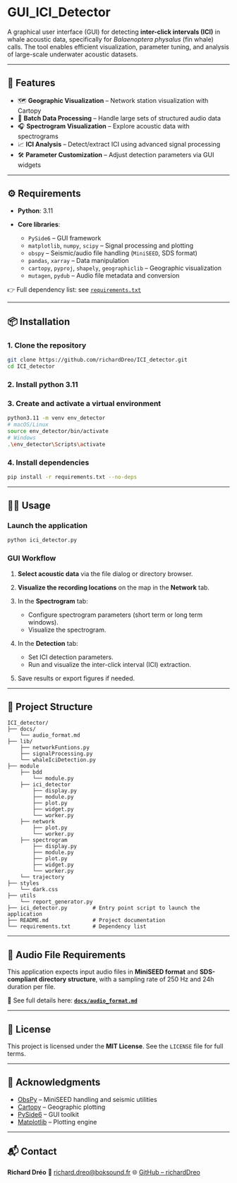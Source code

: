 # GUI\_ICI\_Detector

A graphical user interface (GUI) for detecting **inter-click intervals (ICI)** in whale acoustic data, specifically for *Balaenoptera physalus* (fin whale) calls.
The tool enables efficient visualization, parameter tuning, and analysis of large-scale underwater acoustic datasets.

---

## 🚀 Features

* 🗺️ **Geographic Visualization** – Network station visualization with Cartopy
* 📂 **Batch Data Processing** – Handle large sets of structured audio data
* 🎧 **Spectrogram Visualization** – Explore acoustic data with spectrograms
* 📈 **ICI Analysis** – Detect/extract ICI using advanced signal processing
* 🛠️ **Parameter Customization** – Adjust detection parameters via GUI widgets

---

## ⚙️ Requirements

* **Python**: 3.11
* **Core libraries**:

  * `PySide6` – GUI framework
  * `matplotlib`, `numpy`, `scipy` – Signal processing and plotting
  * `obspy` – Seismic/audio file handling (`MiniSEED`, SDS format)
  * `pandas`, `xarray` – Data manipulation
  * `cartopy`, `pyproj`, `shapely`, `geographiclib` – Geographic visualization
  * `mutagen`, `pydub` – Audio file metadata and conversion

👉 Full dependency list: see [`requirements.txt`](requirements.txt)

---

## 📦 Installation

### 1. Clone the repository

```bash
git clone https://github.com/richardDreo/ICI_detector.git
cd ICI_detector
```
### 2. Install python 3.11

### 3. Create and activate a virtual environment

```bash
python3.11 -m venv env_detector
# macOS/Linux
source env_detector/bin/activate
# Windows
.\env_detector\Scripts\activate
```

### 4. Install dependencies

```bash
pip install -r requirements.txt --no-deps
```

---

## 🧑‍💻 Usage

### Launch the application

```bash
python ici_detector.py
```

### GUI Workflow

1. **Select acoustic data** via the file dialog or directory browser.
2. **Visualize the recording locations** on the map in the **Network** tab.
3. In the **Spectrogram** tab:

   * Configure spectrogram parameters (short term or long term windows).
   * Visualize the spectrogram.
4. In the **Detection** tab:

   * Set ICI detection parameters.
   * Run and visualize the inter-click interval (ICI) extraction.
5. Save results or export figures if needed.

---

## 📁 Project Structure

```
ICI_detector/
├── docs/                  
    └── audio_format.md
├── lib/                 
    ├── networkFuntions.py
    ├── signalProcessing.py
    └── whaleIciDetection.py
├── module
    ├── bdd
        └── module.py
    ├── ici_detector
        ├── display.py
        ├── module.py
        ├── plot.py
        ├── widget.py
        └── worker.py
    ├── network
        ├── plot.py
        └── worker.py
    ├── spectrogram
        ├── display.py
        ├── module.py
        ├── plot.py
        ├── widget.py
        └── worker.py
    └── trajectory
├── styles
    └── dark.css
├── utils
    └── report_generator.py  
├── ici_detector.py        # Entry point script to launch the application
├── README.md              # Project documentation
└── requirements.txt       # Dependency list

```

---

## 📄 Audio File Requirements

This application expects input audio files in **MiniSEED format** and **SDS-compliant directory structure**, with a sampling rate of 250 Hz and 24h duration per file.

📘 See full details here:
**[`docs/audio_format.md`](docs/audio_format.md)**

---

## 📜 License

This project is licensed under the **MIT License**. See the `LICENSE` file for full terms.

---

## 🙏 Acknowledgments

* [ObsPy](https://docs.obspy.org/) – MiniSEED handling and seismic utilities
* [Cartopy](https://scitools.org.uk/cartopy/docs/latest/) – Geographic plotting
* [PySide6](https://doc.qt.io/qtforpython/) – GUI toolkit
* [Matplotlib](https://matplotlib.org/) – Plotting engine

---

## 📬 Contact

**Richard Dréo**
📧 [richard.dreo@boksound.fr](mailto:richard.dreo@boksound.fr)
🌐 [GitHub – richardDreo](https://github.com/richardDreo)
